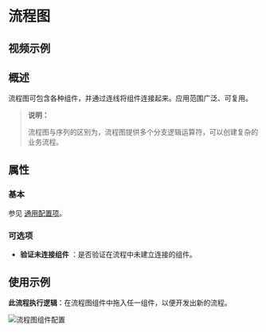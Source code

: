 # 流程图

## 视频示例

## 概述

流程图可包含各种组件，并通过连线将组件连接起来。应用范围广泛、可复用。

>**说明：**
>
>流程图与序列的区别为，流程图提供多个分支逻辑运算符，可以创建复杂的业务流程。

## 属性

### 基本

参见 [通用配置项](../../Appendix/CommonConfigurationItems.md)。

### 可选项

- **验证未连接组件** ：是否验证在流程中未建立连接的组件。

## 使用示例

**此流程执行逻辑**：在流程图组件中拖入任一组件，以便开发出新的流程。

![流程图组件配置](https://docimages.blob.core.chinacloudapi.cn/images/Activities/flowchart-2.png)
